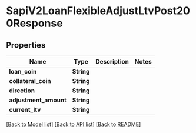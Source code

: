 # SapiV2LoanFlexibleAdjustLtvPost200Response

## Properties

Name | Type | Description | Notes
------------ | ------------- | ------------- | -------------
**loan_coin** | **String** |  | 
**collateral_coin** | **String** |  | 
**direction** | **String** |  | 
**adjustment_amount** | **String** |  | 
**current_ltv** | **String** |  | 

[[Back to Model list]](../README.md#documentation-for-models) [[Back to API list]](../README.md#documentation-for-api-endpoints) [[Back to README]](../README.md)



